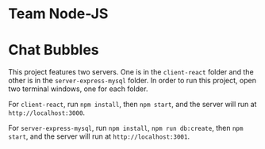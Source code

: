 # Team Node-JS
# Chat Bubbles 

This project features two servers. One is in the `client-react` folder and the other is in the `server-express-mysql` folder. In order to run this project, open two terminal windows, one for each folder. 

For `client-react`, run `npm install`, then `npm start`, and the server will run at `http://localhost:3000`.

For `server-express-mysql`, run `npm install`, `npm run db:create`, then `npm start`, and the server will run at `http://localhost:3001`.